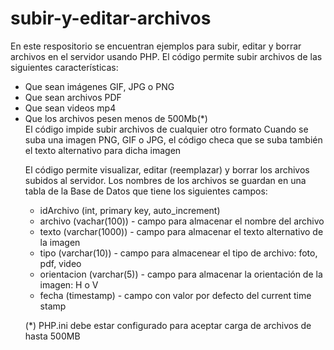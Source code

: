 # subir-y-editar-archivos
En este respositorio se encuentran ejemplos para subir, editar y borrar archivos en el servidor usando PHP.
El código permite subir archivos de las siguientes características:
<ul>
<li>Que sean imágenes GIF, JPG o PNG</li>
<li>Que sean archivos PDF</li>
<li>Que sean videos mp4</li>
<li>Que los archivos pesen menos de 500Mb(*)</li>
 El código impide subir archivos de cualquier otro formato
 Cuando se suba una imagen PNG, GIF o JPG, el código checa que se suba también el texto alternativo para dicha imagen
 
 El código permite visualizar, editar (reemplazar) y borrar los archivos subidos al servidor.
 Los nombres de los archivos se guardan en una tabla de la Base de Datos que tiene los siguientes campos:
 <ul>
  <li>idArchivo (int, primary key, auto_increment)</li>
  <li>archivo (vachar(100)) - campo para almacenar el nombre del archivo</li>
  <li>texto (varchar(1000)) - campo para almacenar el texto alternativo de la imagen</li>
  <li>tipo (varchar(10)) - campo para almacenear el tipo de archivo: foto, pdf, video</li>
  <li>orientacion (varchar(5)) - campo para almacenar la orientación de la imagen: H o V</li>
  <li>fecha (timestamp) - campo con valor por defecto del current time stamp</li>
 </ul>
 
 (*) PHP.ini debe estar configurado para aceptar carga de archivos de hasta 500MB
  
